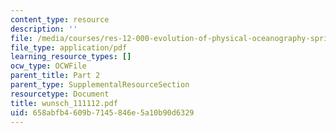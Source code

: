 ```yaml
---
content_type: resource
description: ''
file: /media/courses/res-12-000-evolution-of-physical-oceanography-spring-2007/658abfb4609b7145846e5a10b90d6329_wunsch_111112.pdf
file_type: application/pdf
learning_resource_types: []
ocw_type: OCWFile
parent_title: Part 2
parent_type: SupplementalResourceSection
resourcetype: Document
title: wunsch_111112.pdf
uid: 658abfb4-609b-7145-846e-5a10b90d6329
---
```

